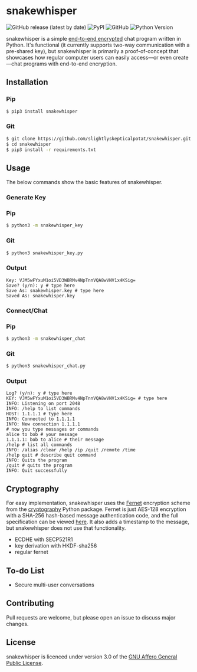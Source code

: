 # snakewhisper
![GitHub release (latest by date)](https://img.shields.io/github/v/release/slightlyskepticalpotat/snakewhisper?style=flat-square)
![PyPI](https://img.shields.io/pypi/v/snakewhisper?style=flat-square)
![GitHub](https://img.shields.io/github/license/slightlyskepticalpotat/snakewhisper?style=flat-square)
![Python Version](https://img.shields.io/badge/python-%3E%3D%203.6-blue?style=flat-square)

snakewhisper is a simple [end-to-end encrypted](https://en.wikipedia.org/wiki/End-to-end_encryption) chat program written in Python. It's functional (it currently supports two-way communication with a pre-shared key), but snakewhisper is primarily a proof-of-concept that showcases how regular computer users can easily access—or even create—chat programs with end-to-end encryption.

## Installation

### Pip
```bash
$ pip3 install snakewhisper
```

### Git
```bash
$ git clone https://github.com/slightlyskepticalpotat/snakewhisper.git
$ cd snakewhisper
$ pip3 install -r requirements.txt
```

## Usage
The below commands show the basic features of snakewhisper.  

### Generate Key

### Pip
```bash
$ python3 -m snakewhisper_key
```

### Git
```bash
$ python3 snakewhisper_key.py
```

### Output
```
Key: VJM5wFYxuM1oi5VD3WBRMv4NpTnnVQA8wVNV1x4KSig=
Save? (y/n): y # type here
Save As: snakewhisper.key # type here
Saved As: snakewhisper.key
```

### Connect/Chat

### Pip
```bash
$ python3 -m snakewhisper_chat
```

### Git
```bash
$ python3 snakewhisper_chat.py
```

### Output
```
Log? (y/n): y # type here
KEY: VJM5wFYxuM1oi5VD3WBRMv4NpTnnVQA8wVNV1x4KSig= # type here
INFO: Listening on port 2048
INFO: /help to list commands
HOST: 1.1.1.1 # type here
INFO: Connected to 1.1.1.1
INFO: New connection 1.1.1.1
# now you type messages or commands
alice to bob # your message
1.1.1.1: bob to alice # their message
/help # list all commands
INFO: /alias /clear /help /ip /quit /remote /time
/help quit # describe quit command
INFO: Quits the program
/quit # quits the program
INFO: Quit successfully
```

## Cryptography
For easy implementation, snakewhisper uses the [Fernet](https://cryptography.io/en/latest/fernet/) encryption scheme from the [cryptography](https://github.com/pyca/cryptography) Python package. Fernet is just AES-128 encryption with a SHA-256 hash-based message authentication code, and the full specification can be viewed [here](https://github.com/fernet/spec/blob/master/Spec.md). It also adds a timestamp to the message, but snakewhisper does not use that functionality.

- ECDHE with SECP521R1
- key derivation with HKDF-sha256
- regular fernet

## To-do List
- Secure multi-user conversations

## Contributing
Pull requests are welcome, but please open an issue to discuss major changes.

## License
snakewhisper is licenced under version 3.0 of the [GNU Affero General Public License](https://github.com/slightlyskepticalpotat/snakewhisper/blob/main/LICENSE).
